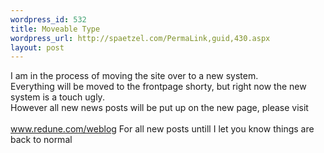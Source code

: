 ```yaml
--- 
wordpress_id: 532
title: Moveable Type
wordpress_url: http://spaetzel.com/PermaLink,guid,430.aspx
layout: post
---
```

I am in the process of moving the site over to a new system. <br />
        Everything will be moved to the frontpage shorty, but right now the new system is
        a touch ugly.<br />
        However all new news posts will be put up on the new page, please visit<br />
        <br />
        <a href="http://www.redune.com/weblog">www.redune.com/weblog</a> For all new posts
        untill I let you know things are back to normal<img width="0" height="0" src="http://spaetzel.com/aggbug.ashx?id=430" />
